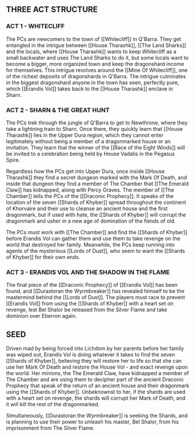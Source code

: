 ## THREE ACT STRUCTURE
### ACT 1 - WHITECLIFF
The PCs are newcomers to the town of [[Whitecliff]] in Q'Barra. They get entangled in the intrigue between [[House Tharashk]], [[The Land Sharks]] and the locals, where [[House Tharashk]]  wants to keep Whitecliff as a small backwater and uses The Land Sharks to do it, but some locals want to become a bigger, more organized town and keep the dragonshard income for themselves. This intrigue revolves around the [[Mine Of Whitecliff]], one of the richest deposits of dragonshards in Q'Barra. The intrigue culminates in the biggest dragonshard anyone in the town has seen, perfectly pure, which [[Erandis Vol]] takes back to the [[House Tharashk]] enclave in Sharn.

### ACT 2 - SHARN & THE GREAT HUNT
The PCs trek through the jungle of Q'Barra to get to Newthrone, where they take a lightning train to Sharn. Once there, they quickly learn that [[House Tharashk]] lies in the Upper Dura region, which they cannot enter legitimately without being a member of a dragonmarked house or an invitation. They learn that the winner of the [[Race of the Eight Winds]] will be invited to a celebration being held by House Vadalis in the Pegasus Spire. 

Regardless how the PCs get into Upper Dura, once inside [[House Tharashk]] they find a secret dungeon marked with the Mark Of Death, and inside that dungeon they find a member of The Chamber that [[The Emerald Claw]] has kidnapped, along with Percy Graves. The member of [[The Chamber]] tells the PCs of the [[Draconic Prophecy]]. It speaks of the location of the seven [[Shards of Khyber]] spread throughout the continent of Khorvaire and their use to cleanse an ancient house and the first dragonmark, but if used with hate, the [[Shards of Khyber]] will corrupt the dragonmark and usher in a new age of domination of the fiends of old.

The PCs must work with [[The Chamber]] and find the [[Shards of Khyber]] before Erandis Vol can gather them and use them to take revenge on the world that destroyed her family. Meanwhile, the PCs keep running into agents of the mysterious [[Lords of Dust]], who seem to want the [[Shards of Khyber]] for their own ends.

### ACT 3 - ERANDIS VOL AND THE SHADOW IN THE FLAME
The final piece of the [[Draconic Prophecy]] of [[Erandis Vol]] has been found, and [[Durastoran the Wyrmbreaker]] has revealed himself to be the mastermind behind the [[Lords of Dust]]. The players must race to prevent [[Erandis Vol]] from using the [[Shards of Khyber]] with a heart set on revenge, lest Bel Shalor be released from the Silver Flame and take dominion over Eberron again.

## SEED
Driven mad by being forced into Lichdom by her parents before her family was wiped out, Erandis Vol is doing whatever it takes to find the seven [[Shards of Khyber]], believing they will restore her to life so that she can use her Mark Of Death and restore the House Vol - and exact revenge upon the world. Her minions, the The Emerald Claw, have kidnapped a member of The Chamber and are using them to decipher part of the ancient Draconic Prophecy that speak of the return of an ancient house and their dragonmark using the [[Shards of Khyber]]. Unbeknownst to her, if the shards are used with a heart set on revenge, the shards will corrupt her Mark of Death, and it will kill the rest of the dragonmarked.

Simultaneously, [[Durastoran the Wyrmbreaker]]  is seeking the Shards, and is planning to use their power to unleash his master, Bel Shalor, from his imprisonment from The Silver Flame.